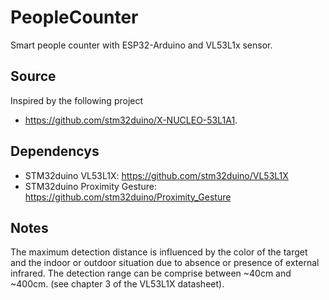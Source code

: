 # PeopleCounter
Smart people counter with ESP32-Arduino and VL53L1x sensor.
## Source
Inspired by the following project
*  https://github.com/stm32duino/X-NUCLEO-53L1A1.
## Dependencys
* STM32duino VL53L1X: https://github.com/stm32duino/VL53L1X
* STM32duino Proximity Gesture: https://github.com/stm32duino/Proximity_Gesture
## Notes
The maximum detection distance is influenced by the color of the target and
the indoor or outdoor situation due to absence or presence of external
infrared.
The detection range can be comprise between ~40cm and ~400cm. (see chapter 3 of
the VL53L1X datasheet).
